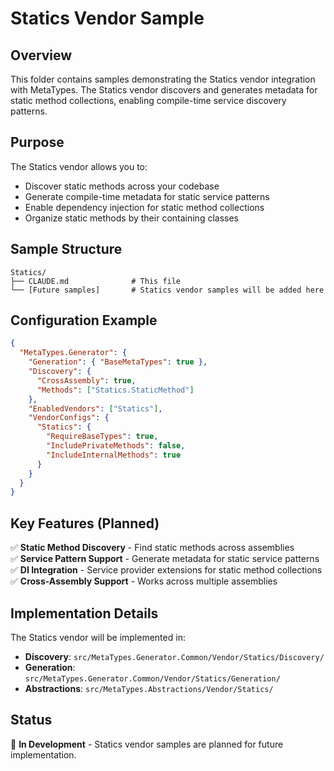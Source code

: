 # Statics Vendor Sample

## Overview
This folder contains samples demonstrating the Statics vendor integration with MetaTypes. The Statics vendor discovers and generates metadata for static method collections, enabling compile-time service discovery patterns.

## Purpose
The Statics vendor allows you to:
- Discover static methods across your codebase
- Generate compile-time metadata for static service patterns
- Enable dependency injection for static method collections
- Organize static methods by their containing classes

## Sample Structure
```
Statics/
├── CLAUDE.md              # This file
└── [Future samples]       # Statics vendor samples will be added here
```

## Configuration Example

```json
{
  "MetaTypes.Generator": {
    "Generation": { "BaseMetaTypes": true },
    "Discovery": {
      "CrossAssembly": true,
      "Methods": ["Statics.StaticMethod"]
    },
    "EnabledVendors": ["Statics"],
    "VendorConfigs": {
      "Statics": {
        "RequireBaseTypes": true,
        "IncludePrivateMethods": false,
        "IncludeInternalMethods": true
      }
    }
  }
}
```

## Key Features (Planned)

✅ **Static Method Discovery** - Find static methods across assemblies  
✅ **Service Pattern Support** - Generate metadata for static service patterns  
✅ **DI Integration** - Service provider extensions for static method collections  
✅ **Cross-Assembly Support** - Works across multiple assemblies  

## Implementation Details

The Statics vendor will be implemented in:
- **Discovery**: `src/MetaTypes.Generator.Common/Vendor/Statics/Discovery/`
- **Generation**: `src/MetaTypes.Generator.Common/Vendor/Statics/Generation/`
- **Abstractions**: `src/MetaTypes.Abstractions/Vendor/Statics/`

## Status
🚧 **In Development** - Statics vendor samples are planned for future implementation.